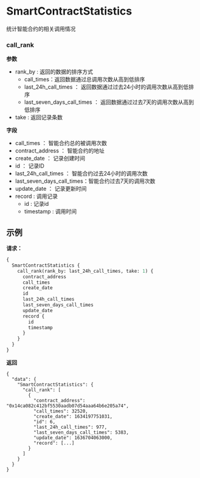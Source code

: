 # SmartContractStatistics
统计智能合约的相关调用情况
### call_rank
**参数**
* rank_by : 返回的数据的排序方式
  - call_times：返回数据通过总调用次数从高到低排序
  - last_24h_call_times ： 返回数据通过过去24小时的调用次数从高到低排序
  - last_seven_days_call_times ： 返回数据通过过去7天的调用次数从高到低排序
* take : 返回记录条数

**字段**
* call_times ： 智能合约总的被调用次数
* contract_address ： 智能合约的地址
* create_date ： 记录创建时间
* id ： 记录ID
* last_24h_call_times ： 智能合约过去24小时的调用次数
* last_seven_days_call_times：智能合约过去7天的调用次数
* update_date ： 记录更新时间
* record : 调用记录
  * id : 记录id
  * timestamp : 调用时间

## 示例
**请求：**
```graphql
{
  SmartContractStatistics {
    call_rank(rank_by: last_24h_call_times, take: 1) {
      contract_address
      call_times
      create_date
      id
      last_24h_call_times
      last_seven_days_call_times
      update_date
      record {
        id
        timestamp
      }
    }
  }
}
```
**返回**
```shell
{
  "data": {
    "SmartContractStatistics": {
      "call_rank": [
        {
          "contract_address": "0x14ca082c412bf5530aadb07d54aaa64b6e205a74",
          "call_times": 32520,
          "create_date": 1634197751031,
          "id": 6,
          "last_24h_call_times": 977,
          "last_seven_days_call_times": 5383,
          "update_date": 1636704063000,
          "record": [...]
        }
      ]
    }
  }
}

```
